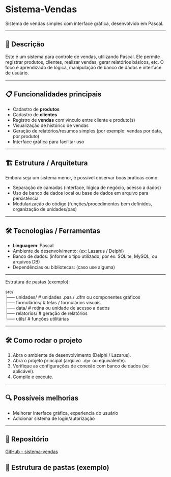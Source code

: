 # Sistema-Vendas

Sistema de vendas simples com interface gráfica, desenvolvido em Pascal.  

---

## 🚀 Descrição

Este é um sistema para controle de vendas, utilizando Pascal. Ele permite registrar produtos, clientes, realizar vendas, gerar relatórios básicos, etc. O foco é aprendizado de lógica, manipulação de banco de dados e interface de usuário.

---

## 📋 Funcionalidades principais

- Cadastro de **produtos**  
- Cadastro de **clientes**  
- Registro de **vendas** com vínculo entre cliente e produto(s)  
- Visualização de histórico de vendas  
- Geração de relatórios/resumos simples (por exemplo: vendas por data, por produto)  
- Interface gráfica para facilitar uso  

---

## 🏗 Estrutura / Arquitetura

Embora seja um sistema menor, é possível observar boas práticas como:

- Separação de camadas (interface, lógica de negócio, acesso a dados)  
- Uso de banco de dados local ou base de dados em arquivo para persistência  
- Modularização do código (funções/procedimentos bem definidos, organização de unidades/pas)  

---

## 🛠 Tecnologias / Ferramentas

- **Linguagem**: Pascal  
- Ambiente de desenvolvimento: (ex: Lazarus / Delphi)  
- Banco de dados: (informe o tipo utilizado, por ex: SQLite, MySQL, ou arquivos DB)  
- Dependências ou bibliotecas: (caso use alguma)  

---
Estrutura de pastas (exemplo):  

src/ <br>
├── unidades/   # unidades .pas / .dfm ou componentes gráficos <br>
├── formulários/   # telas / formulários visuais <br>
├── data/   # rotina ou unidade de acesso a dados <br>
├── relatorios/   # geração de relatórios <br>
└── utils/   # funções utilitárias

---

## 🛠 Como rodar o projeto

1. Abra o ambiente de desenvolvimento (Delphi / Lazarus).  
2. Abra o projeto principal (arquivo `.dpr` ou equivalente).  
3. Verifique as configurações de conexão com banco de dados (se aplicável).  
4. Compile e execute.  

---

## 🔍 Possíveis melhorias

- Melhorar interface gráfica, experiencia do usuário    
- Adicionar sistema de login/autorização  

---

## 🔗 Repositório

[GitHub - sistema-vendas](https://github.com/VitorMozer9/sistema-vendas)



## 📂 Estrutura de pastas (exemplo)

